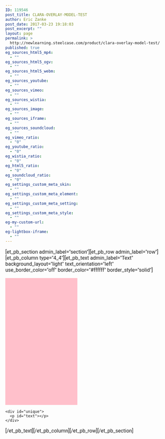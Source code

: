 ```yaml
---
ID: 119546
post_title: CLARA-OVERLAY-MODEL-TEST
author: Eric Zanke
post_date: 2017-03-23 19:18:03
post_excerpt: ""
layout: page
permalink: >
  http://newlearning.steelcase.com/product/clara-overlay-model-test/
published: true
eg_sources_html5_mp4:
  - ""
eg_sources_html5_ogv:
  - ""
eg_sources_html5_webm:
  - ""
eg_sources_youtube:
  - ""
eg_sources_vimeo:
  - ""
eg_sources_wistia:
  - ""
eg_sources_image:
  - ""
eg_sources_iframe:
  - ""
eg_sources_soundcloud:
  - ""
eg_vimeo_ratio:
  - "0"
eg_youtube_ratio:
  - "0"
eg_wistia_ratio:
  - "0"
eg_html5_ratio:
  - "0"
eg_soundcloud_ratio:
  - "0"
eg_settings_custom_meta_skin:
  - ""
eg_settings_custom_meta_element:
  - ""
eg_settings_custom_meta_setting:
  - ""
eg_settings_custom_meta_style:
  - ""
eg-my-custom-url:
  - ""
eg-lightbox-iframe:
  - ""
---
```

[et_pb_section admin_label="section"][et_pb_row admin_label="row"][et_pb_column type="4_4"][et_pb_text admin_label="Text" background_layout="light" text_orientation="left" use_border_color="off" border_color="#ffffff" border_style="solid"]

<!DOCTYPE html>
<html>
<head>
  <meta charset="UTF-8">
  <title>CLARA-OVERLAY-MODEL</title>


  <!-- CSS -->

  <style type="text/css">
  	
  	#wrapper{
		width:100%;
		margin:0 auto;
		display:block;
  	}

  	#clara-embed{
  		width:600px;
  		height:400px;
  		margin:0 auto;
  		
  	}
  	
  	#content, #unique {
  		display:inline-block;
  		width:45%;
  		background-color:pink;
  	}

  	#unique {
		visibility: hidden; 
		min-height:100%;
		background-color:#ffffff;
		padding:2%;
		}
	p{
		font-family:Roboto, Arial, Helvetica, sans-serif;
		font-size:16px!important;
	}

	button{
		font-size:16px!important;
		padding:1.5% 2%;
		margin: 0 1% 1% 0;
		border:1px solid #ededed;
		background-color:#666;
		color:#ffffff;

		}
	button:hover{
		background-color:#333;
	}
	button:focus, button:active{
		outline:0;
	}

	@media screen and (max-width: 640px) { 
		/*#content, #unique {
  		display:block!important;
  		width:100%!important;
	  	}*/



	}
	
  </style>
  

 
 
</head>

<body>
<div id="wrapper">
	<div id="content">
	  <div id="clara-embed"></div>
	</div>

	<div id="unique">
	  <p id="text"></p>
	</div>
</div>

<script src="https://steelcase.clara.io/js/claraplayer.min.js"></script> 


 <!-- JS -->
  <script>

const content = {
  'Designed for Wellbeing': 
    'something about Designed for Wellbeing',
  'Workplace Wellbeing': 
    'something about Workplace Wellbeing',
  'Encouraging Health Postures': 
    'something about Encouraging Health Postures',
  'Antimicrobial': 
    'something about Antimicrobial',
  'Collaboration Button': 
    'something about Collaboration Button',
  'Variety of Cable Management Options': 
    'something about Variety of Cable Management Options',
  'Obstruction Sensing': 
    'something about Obstruction Sensing',
  'Health Conscious Environment': 
    'something about Health Conscious Environment',
};

const textDiv = document.getElementById('unique');
const textEl = document.getElementById('text');


var clara = claraplayer('clara-embed'); 
clara.on('loaded', function() { console.log('Clara player is loaded and ready'); }); 
clara.sceneIO.fetchAndUse("1613b124-6f9f-48ca-a2c5-52e40db046aa"); 
clara.on('loaded', () => { 
  const cameras = clara.scene.getAll({type: 'Camera', property: 'name'}); 
  for(let id in cameras) { 
    console.log(cameras[id]);
    let button = document.createElement('button'); 
    button.innerText = cameras[id]; 
    button.onclick = (ev) => { 
      clara.player.animateCameraTo(id, 500); 
      showTextForCamera(cameras[id]);
    }
    document.getElementById('content').appendChild(button); 
  } 
});

function showTextForCamera(name) {
  textDiv.style.visibility = 'visible';
  textEl.innerText = content[name] || '';
}

</script>
</body>
</html>

[/et_pb_text][/et_pb_column][/et_pb_row][/et_pb_section]